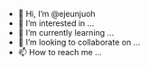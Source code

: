 - 👋 Hi, I’m @ejeunjuoh
- 👀 I’m interested in ...
- 🌱 I’m currently learning ...
- 💞️ I’m looking to collaborate on ...
- 📫 How to reach me ...

<!---
ejeunjuoh/ejeunjuoh is a ✨ special ✨ repository because its `README.md` (this file) appears on your GitHub profile.
You can click the Preview link to take a look at your changes.
--->
